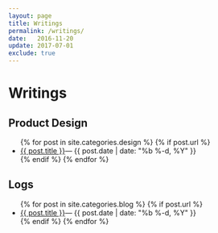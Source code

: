 ```yaml
---
layout: page
title: Writings
permalink: /writings/
date:   2016-11-20
update: 2017-07-01
exclude: true
---
```

# Writings

## Product Design
<ul>
  {% for post in site.categories.design %}
    {% if post.url %}
      <li>
				<a href="{{ post.url }}">{{ post.title }}</a>—&nbsp;<time>{{ post.date | date: "%b %-d, %Y" }}</time>
			</li>
    {% endif %}
  {% endfor %}
</ul>

## Logs
<ul>
  {% for post in site.categories.blog %}
    {% if post.url %}
      <li>
				<a href="{{ post.url }}">{{ post.title }}</a>—&nbsp;<time>{{ post.date | date: "%b %-d, %Y" }}</time>
			</li>
    {% endif %}
  {% endfor %}
</ul>

<!-- Subscribe [via RSS]({{ "/feed.xml" | prepend: site.baseurl }}) -->
